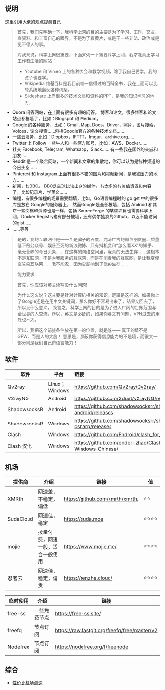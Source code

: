 ## 说明

这里引用大佬的观点提醒自己

> 首先，我们先明确一下，我科学上网的目的主要是为了学习、工作、交友、查资料、和丰富自己的眼界，不是为了看黄片，或是干一些非法、政治或是见不得人的事。
>
> 对我来说，科学上网很重要，下面罗列一下需要科学上网，我才能真正学习工作和生活的网站：
>
> - Youtube 和 Vimeo 上的各种大会和教学视频，除了我自己要学，我的孩子也要学。
> - Wikipedia 维基百科是我目前唯一信得过的百科全书，我在上面可以比较系统地翻阅各种词条。
>- Slideshare 上有很多的技术文档和资料的PPT，是我的知识学习的地方。
- Quora 问答网站，在上面有很多有趣的问答。
博客和论文，很多博客和论文站点都被墙了，比如：Blogspot 和 Medium。
- Google 的各种服务，比如：Gmail, Map, Docs，Driver，照片，图片搜索，Voices，论文搜索……包括Google官方的各种技术文档……
- 一些云服务，比如：Dropbox，IFTTT，Imgur，archive.org……
- Twitter 上 Follow 一些牛人和一些官方账号，比如：AWS、Docker……
- 社交 Facebook, Telegram, Whatsapp，Slack…… 有一些我在国外的亲戚和朋友……
- Reddit 是一个聚合网站，一个新闻和文章的集散地，你可以认为是各种频道的今日头条……
- Pinterest 和 Instagram 上面有很多不错的图片和视频新闻，是我减压力的地方……
- 新闻，如BBC。 BBC是全球比较出众的媒体，有太多的有价值资源和内容了，比如纪录片、学英文……
- 编程，有很多编程的场景需要翻墙，比如，Go语言编程时的 go get 中的很多库是放在 Google的服务器上， 然而Google是全部被墙，包括 Android 和其它一些文档和资源也是一样。包括 SourceForge 的某些项目也需要科学上网，Docker Registry也有部分被墙，还有偶尔抽疯的Github，以及不能访问的gist……
- ……等等
>
> 是的，我的互联网不是——全是骗子的百度、充满广告的微信朋友圈、质量低下的公众号、娱乐至死的新浪微博、只有抖机灵和“怎么看XX”的知乎、毫无营养的今日头条…… 在这样的网络空间里，我真的无法生存…… 这根本不是互联网，不是为我服务的互联网，而是在消费我的互联网，是让我变傻变笨的互联网…… 我不能忍，因为它影响到了我的生存……
>
> 能力要求
>
> 首先，你应该对英文读写没什么问题!
>
> 为什么这么说？这主要是针对计算机相关的知识，逻辑是这样的，如果你上了Google还是在用中文关键词，那么你好不容易出来了，结果又回去了，所以没什么意义。 换言之，科学上网的目的是为了进入广阔的世界范围与全世界的人交流，所以，英文是必备的，如果你英文有问题，VPN过去的用处也不大。
>
> 所以，我把这个前提条件放在第一的位置，就是说—— 真正的墙不是GFW，而是人的大脑！ 意思是，屏蔽你获得信息能力的不是墙，而很大一部分则是我们自己的语言能力！

## 软件

| 软件          | 平台           | 链接                                                           |
| ------------ | -------------- | :------------------------------------------------------------- |
| Qv2ray       | LInux；Windows | <https://github.com/Qv2ray/Qv2ray/>                              |
| V2rayNG      | Android        | <https://github.com/2dust/v2rayNG/releases>                      |
| ShadowsocksR | Android        | <https://github.com/shadowsocksrr/shadowsocksr-android/releases> |
| ShadowsocksR | Windows        | <https://github.com/shadowsocksrr/shadowsocksr-csharp/releases>  |
| Clash        | Windows        | <https://github.com/Fndroid/clash_for_windows_pkg>            |
| Clash  汉化  | Windows        | <https://github.com/ender-zhao/Clash-for-Windows_Chinese/>    |

## 机场

| 提供商    | 介绍                             | 链接                    | 值   |
| --------- | -------------------------------- | ----------------------- | ---- |
| XMRth    | 网速差，不稳定，偏低               | <https://github.com/xmrth/xmrth/>   | ⭐⭐ |
| SudaCloud | 网速佳，稳定                     | <https://suda.moe>        | ⭐⭐⭐⭐ |
| mojie     | 按量付费，网速一般，适合一般使用 | <https://www.mojie.me/> | ⭐⭐⭐⭐ |
| 忍者云    | 网速佳，稳定，偏贵               | <https://renzhe.cloud/>   | ⭐⭐⭐⭐ |

| 临时使用 | 介绍         | 链接                                          |
| -------- | ------------ | --------------------------------------------- |
| free-ss  | 一些免费节点 | <https://free-ss.site/>                         |
| freefq   | 节点订阅     | <https://raw.fastgit.org/freefq/free/master/v2> |
| Nodefree   | 节点订阅     | <https://nodefree.org/f/freenode> |

## 综合

- [性价比机场测速](https://duangks.com/)
